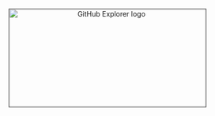 <p align="center">
  <a href="" rel="noopener">
  <img width=400px height=200px src="./docs/logo.svg" alt="GitHub Explorer logo"></a>
</p>

